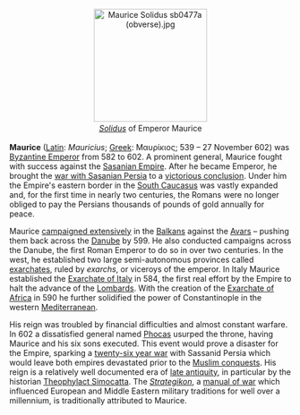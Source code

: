 <div class="photo" colspan="2" style="text-align: center; margin: 25px 0 10px;"><a class="image" href="https://en.wikipedia.org/wiki/File:Maurice_Solidus_sb0477a_(obverse).jpg"><img alt="Maurice Solidus sb0477a (obverse).jpg" data-file-height="202" data-file-width="202" decoding="async" height="202" src="https://upload.wikimedia.org/wikipedia/commons/d/d1/Maurice_Solidus_sb0477a_%28obverse%29.jpg" width="202"/></a><div style="line-height:normal;padding-bottom:0.2em;padding-top:0.2em;"><i><a href="https://en.wikipedia.org/wiki/Solidus_(coin)" title="Solidus (coin)">Solidus</a></i> of Emperor Maurice</div></div>

[comment]: # 'breakpoint'
<p><b>Maurice</b> (<a class="mw-redirect" href="https://en.wikipedia.org/wiki/Latin_language" title="Latin language">Latin</a>: <i lang="la">Mauricius</i>; <a href="https://en.wikipedia.org/wiki/Greek_language" title="Greek language">Greek</a>: <span lang="grc" title="Ancient Greek language text">Μαυρίκιος</span>; 539 – 27 November 602) was <a class="mw-redirect" href="https://en.wikipedia.org/wiki/Byzantine_Emperor" title="Byzantine Emperor">Byzantine Emperor</a> from 582 to 602. A prominent general, Maurice fought with success against the <a href="https://en.wikipedia.org/wiki/Sasanian_Empire" title="Sasanian Empire">Sasanian Empire</a>. After he became Emperor, he brought the <a href="https://en.wikipedia.org/wiki/Byzantine%E2%80%93Sasanian_War_of_572%E2%80%93591" title="Byzantine–Sasanian War of 572–591">war with Sasanian Persia</a> to a <a href="https://en.wikipedia.org/wiki/Battle_of_Blarathon" title="Battle of Blarathon">victorious conclusion</a>. Under him the Empire's eastern border in the <a class="mw-redirect" href="https://en.wikipedia.org/wiki/South_Caucasus" title="South Caucasus">South Caucasus</a> was vastly expanded and, for the first time in nearly two centuries, the Romans were no longer obliged to pay the Persians thousands of pounds of gold annually for peace.
</p><p>Maurice <a href="https://en.wikipedia.org/wiki/Maurice%27s_Balkan_campaigns" title="Maurice's Balkan campaigns">campaigned extensively</a> in the <a href="https://en.wikipedia.org/wiki/Balkans" title="Balkans">Balkans</a> against the <a href="https://en.wikipedia.org/wiki/Pannonian_Avars" title="Pannonian Avars">Avars</a> – pushing them back across the <a href="https://en.wikipedia.org/wiki/Danube" title="Danube">Danube</a> by 599. He also conducted campaigns across the Danube, the first Roman Emperor to do so in over two centuries. In the west, he established two large semi-autonomous provinces called <a href="https://en.wikipedia.org/wiki/Exarchate" title="Exarchate">exarchates</a>, ruled by <i>exarchs</i>, or viceroys of the emperor. In Italy Maurice established the <a href="https://en.wikipedia.org/wiki/Exarchate_of_Ravenna" title="Exarchate of Ravenna">Exarchate of Italy</a> in 584, the first real effort by the Empire to halt the advance of the <a href="https://en.wikipedia.org/wiki/Lombards" title="Lombards">Lombards</a>. With the creation of the <a href="https://en.wikipedia.org/wiki/Exarchate_of_Africa" title="Exarchate of Africa">Exarchate of Africa</a> in 590 he further solidified the power of Constantinople in the western <a class="mw-redirect" href="https://en.wikipedia.org/wiki/Mediterranean" title="Mediterranean">Mediterranean</a>.
</p><p>His reign was troubled by financial difficulties and almost constant warfare. In 602 a dissatisfied general named <a href="https://en.wikipedia.org/wiki/Phocas" title="Phocas">Phocas</a> usurped the throne, having Maurice and his six sons executed. This event would prove a disaster for the Empire, sparking a <a href="https://en.wikipedia.org/wiki/Byzantine%E2%80%93Sasanian_War_of_602%E2%80%93628" title="Byzantine–Sasanian War of 602–628">twenty-six year war</a> with Sassanid Persia which would leave both empires devastated prior to the <a class="mw-redirect" href="https://en.wikipedia.org/wiki/Muslim_conquests" title="Muslim conquests">Muslim conquests</a>. His reign is a relatively well documented era of <a href="https://en.wikipedia.org/wiki/Late_antiquity" title="Late antiquity">late antiquity</a>, in particular by the historian <a href="https://en.wikipedia.org/wiki/Theophylact_Simocatta" title="Theophylact Simocatta">Theophylact Simocatta</a>. The <i><a href="https://en.wikipedia.org/wiki/Strategikon_of_Maurice" title="Strategikon of Maurice">Strategikon</a></i>, a <a href="https://en.wikipedia.org/wiki/Byzantine_military_manuals" title="Byzantine military manuals">manual of war</a> which influenced European and Middle Eastern military traditions for well over a millennium, is traditionally attributed to Maurice.
</p>